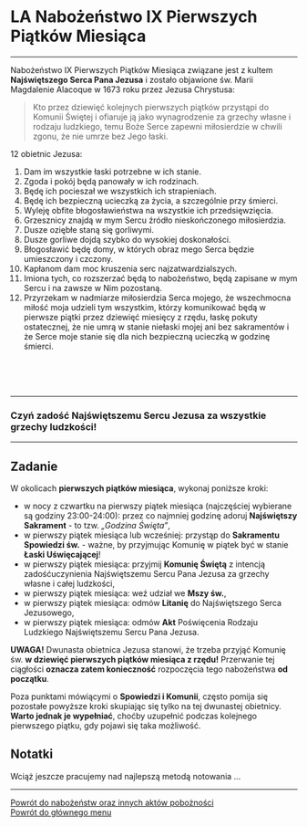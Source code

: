 # <span class="status status-list"><span class="status status-worship">LA</span> Nabożeństwo IX Pierwszych Piątków Miesiąca</span>
---
Nabożeństwo IX Pierwszych Piątków Miesiąca związane jest z kultem **Najświętszego Serca Pana Jezusa** i zostało objawione św. Marii Magdalenie Alacoque w 1673 roku przez Jezusa Chrystusa:

> Kto przez dziewięć kolejnych pierwszych piątków przystąpi do Komunii Świętej i ofiaruje ją jako wynagrodzenie za grzechy własne i rodzaju ludzkiego, temu Boże Serce zapewni miłosierdzie w chwili zgonu, że nie umrze bez Jego łaski.

12 obietnic Jezusa:
1. Dam im wszystkie łaski potrzebne w ich stanie.
1. Zgoda i pokój będą panowały w ich rodzinach.
1. Będę ich pocieszał we wszystkich ich strapieniach.
1. Będę ich bezpieczną ucieczką za życia, a szczególnie przy śmierci.
1. Wyleję obfite błogosławieństwa na wszystkie ich przedsięwzięcia.
1. Grzesznicy znajdą w mym Sercu źródło nieskończonego miłosierdzia.
1. Dusze oziębłe staną się gorliwymi.
1. Dusze gorliwe dojdą szybko do wysokiej doskonałości.
1. Błogosławić będę domy, w których obraz mego Serca będzie umieszczony i czczony.
1. Kapłanom dam moc kruszenia serc najzatwardzialszych.
1. Imiona tych, co rozszerzać będą to nabożeństwo, będą zapisane w mym Sercu i na zawsze w Nim pozostaną.
1. Przyrzekam w nadmiarze miłosierdzia Serca mojego, że wszechmocna miłość moja udzieli tym wszystkim, którzy komunikować będą w pierwsze piątki przez dziewięć miesięcy z rzędu, łaskę pokuty ostatecznej, że nie umrą w stanie niełaski mojej ani bez sakramentów i że Serce moje stanie się dla nich bezpieczną ucieczką w godzinę śmierci.
<br />
<br />
<br />

---
### Czyń zadość Najświętszemu Sercu Jezusa za wszystkie grzechy ludzkości!

---
## Zadanie
W okolicach **pierwszych piątków miesiąca**, wykonaj poniższe kroki:
- <span class="selected-day-info">w nocy z czwartku na pierwszy piątek miesiąca</span> (najczęściej wybierane są godziny 23:00-24:00): przez co najmniej godzinę adoruj **Najświętszy Sakrament** - to tzw. _„Godzina Święta”_,
- <span class="selected-day-info">w pierwszy piątek miesiąca lub wcześniej</span>: przystąp do **Sakramentu Spowiedzi św.** - ważne, by przyjmując Komunię w piątek być w stanie **Łaski Uświęcającej**!
- <span class="selected-day-info">w pierwszy piątek miesiąca</span>: przyjmij **Komunię Świętą** z intencją zadośćuczynienia Najświętszemu Sercu Pana Jezusa za grzechy własne i całej ludzkości,
- <span class="selected-day-info">w pierwszy piątek miesiąca</span>: weź udział we **Mszy św.**,
- <span class="selected-day-info">w pierwszy piątek miesiąca</span>: odmów **Litanię** do Najświętszego Serca Jezusowego,
- <span class="selected-day-info">w pierwszy piątek miesiąca</span>: odmów **Akt** Poświęcenia Rodzaju Ludzkiego Najświętszemu Sercu Pana Jezusa.

**UWAGA!** Dwunasta obietnica Jezusa stanowi, że trzeba przyjąć Komunię św. **w dziewięć pierwszych piątków miesiąca z rzędu!** Przerwanie tej ciągłości **oznacza zatem konieczność** rozpoczęcia tego nabożeństwa **od początku**.

Poza punktami mówiącymi o **Spowiedzi i Komunii**, często pomija się pozostałe powyższe kroki skupiając się tylko na tej dwunastej obietnicy. **Warto jednak je wypełniać**, choćby uzupełnić podczas kolejnego pierwszego piątku, gdy pojawi się taka możliwość.
## Notatki
Wciąż jeszcze pracujemy nad najlepszą metodą notowania ...

---
[Powrót do nabożeństw oraz innych aktów pobożności](jak_uczestniczyc_w_nabozenstwach_oraz_inne_akty_poboznosci_ex.md)  
[Powrót do głównego menu](index.md)
